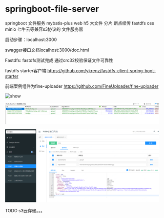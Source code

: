 # springboot-file-server
springboot 文件服务 mybatis-plus web h5 大文件 分片 断点续传 fastdfs oss minio 七牛云等兼容s3协议的 文件服务器

启动步骤：localhost:3000

swagger接口文档localhost:3000/doc.html

Fastdfs: fastdfs测试完成 通过crc32校验保证文件可靠性

fastdfs starter客户端 https://github.com/ykrenz/fastdfs-client-spring-boot-starter

前端案例组件为fine-uploader https://github.com/FineUploader/fine-uploader

![show](show.gif)

![db](db.png)



![api](api.png)

TODO s3云存储。。。



